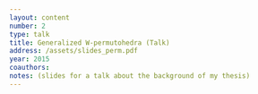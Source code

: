 ```yaml
---
layout: content
number: 2
type: talk
title: Generalized W-permutohedra (Talk)
address: /assets/slides_perm.pdf
year: 2015
coauthors: 
notes: (slides for a talk about the background of my thesis)
---
```

